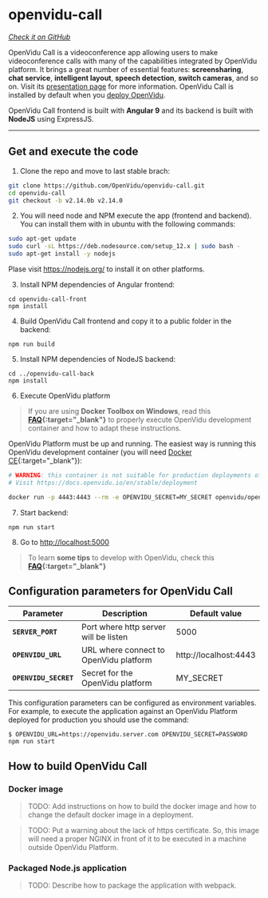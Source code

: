 # openvidu-call
<a href="https://github.com/OpenVidu/openvidu-call.git" target="_blank"><i class="icon ion-social-github"> Check it on GitHub</i></a>

OpenVidu Call is a videoconference app allowing users to make videoconference calls with many of the capabilities integrated by OpenVidu platform. It brings a great number of essential features: **screensharing**, **chat service**, **intelligent layout**, **speech detection**, **switch cameras**, and so on. Visit its <a href="https://openvidu.io/openvidu-call">presentation page</a> for more information. OpenVidu Call is installed by default when you [deploy OpenVidu](deployment).

OpenVidu Call frontend is built with <strong>Angular 9</strong> and its backend is built with <strong>NodeJS</strong> using ExpressJS. 

---

## Get and execute the code

1)  Clone the repo and move to last stable brach:

```bash
git clone https://github.com/OpenVidu/openvidu-call.git
cd openvidu-call
git checkout -b v2.14.0b v2.14.0
```

2) You will need node and NPM execute the app (frontend and backend). You can install them with in ubuntu with the following commands:

```bash
sudo apt-get update
sudo curl -sL https://deb.nodesource.com/setup_12.x | sudo bash -
sudo apt-get install -y nodejs
```

Plase visit <a href="https://nodejs.org/">https://nodejs.org/</a> to install it on other platforms.

3)  Install NPM dependencies of Angular frontend:

```
cd openvidu-call-front
npm install
```

4)  Build OpenVidu Call frontend and copy it to a public folder in the backend:

```
npm run build
```

5) Install NPM dependencies of NodeJS backend:

```
cd ../openvidu-call-back
npm install
```

6) Execute OpenVidu platform

> If you are using **Docker Toolbox on Windows**, read this **[FAQ](troubleshooting/#3-i-am-using-windows-to-run-the-tutorials-develop-my-app-anything-i-should-know){:target="_blank"}** to properly execute OpenVidu development container and how to adapt these instructions.

OpenVidu Platform must be up and running. The easiest way is running this OpenVidu development container (you will need [Docker CE](https://store.docker.com/search?type=edition&offering=community){:target="_blank"}):

```bash
# WARNING: this container is not suitable for production deployments of OpenVidu Platform
# Visit https://docs.openvidu.io/en/stable/deployment

docker run -p 4443:4443 --rm -e OPENVIDU_SECRET=MY_SECRET openvidu/openvidu-server-kms:2.13.0
```

7) Start backend:

```
npm run start
```

8) Go to [http://localhost:5000](http://localhost:5000)

> To learn **some tips** to develop with OpenVidu, check this **[FAQ](troubleshooting/#2-any-tips-to-make-easier-the-development-of-my-app-with-openvidu){:target="_blank"}**

## Configuration parameters for OpenVidu Call

| Parameter                     | Description   					       | Default value   |
| ----------------------------- | ---------------------------------------- | --------------- |
| **`SERVER_PORT`**             | Port where http server will be listen    | 5000            | 
| **`OPENVIDU_URL`**            | URL where connect to OpenVidu platform   | http://localhost:4443 |
| **`OPENVIDU_SECRET`**         | Secret for the OpenVidu platform         | MY_SECRET       |

This configuration parameters can be configured as environment variables. For example, to execute the application against an OpenVidu Platform deployed for production you should use the command:

```
$ OPENVIDU_URL=https://openvidu.server.com OPENVIDU_SECRET=PASSWORD npm run start
```

## How to build OpenVidu Call

### Docker image

> TODO: Add instructions on how to build the docker image and how to change the default docker image in a deployment.

> TODO: Put a warning about the lack of https certificate. So, this image will need a proper NGINX in front of it to be executed in a machine outside OpenVidu Platform.

### Packaged Node.js application

> TODO: Describe how to package the application with webpack.


<link rel="stylesheet" href="https://cdnjs.cloudflare.com/ajax/libs/fancybox/3.1.20/jquery.fancybox.min.css" />
<script src="https://cdnjs.cloudflare.com/ajax/libs/fancybox/3.1.20/jquery.fancybox.min.js"></script>
<script>
  $().fancybox({
    selector : '[data-fancybox="gallery"]',
    infobar : true,
    arrows : false,
    loop: true,
    protect: true,
    transitionEffect: 'slide',
    buttons : [
        'close'
    ],
    clickOutside : 'close',
    clickSlide   : 'close',
  });
</script>

